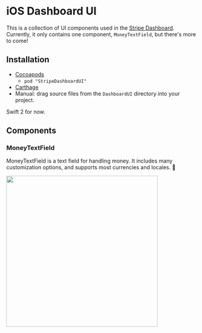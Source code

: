 # iOS Dashboard UI

This is a collection of UI components used in the [Stripe Dashboard](https://itunes.apple.com/us/app/stripe-dashboard/id978516833?mt=8). Currently, it only contains one component, `MoneyTextField`, but there's more to come!

## Installation
* [Cocoapods](https://cocoapods.org/pods/StripeDashboardUI)
  * `pod "StripeDashboardUI"`
* [Carthage](https://github.com/Carthage/Carthage#installing-carthage)
* Manual: drag source files from the `DashboardUI` directory into your project.

Swift 2 for now.

## Components
### MoneyTextField
MoneyTextField is a text field for handling money. It includes many customization options, and supports most currencies and locales. 💸

<img src="https://cloud.githubusercontent.com/assets/894119/17221400/c4afee62-54c1-11e6-943e-6f3b81a573aa.gif" width="400px">
